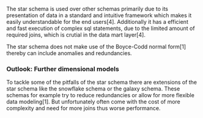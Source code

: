 The star schema is used over other schemas primarily due to its presentation of data in a standard and intuitive framework which makes it easily understandable for the end users[4]. Additionally it has a efficient and fast execution of complex sql statements, due to the limited amount of required joins, which is crutial in the data mart layer[4]. 

The star schema does not make use of the Boyce-Codd normal form[1] thereby can include anomalies and redundancies.

### Outlook: Further dimensional models
To tackle some of the pitfalls of the star schema there are extensions of the star schema like the snowflake schema or the galaxy schema.
These schemas for example try to reduce redundancies or allow for more flexible data modeling[1]. But unfortunately often come with the cost of more complexity and need for more joins thus worse performance.